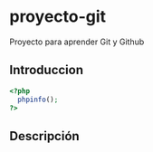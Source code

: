 # proyecto-git
Proyecto para aprender Git y Github

## Introduccion

```php
<?php 
  phpinfo();
?>
```

## Descripción

